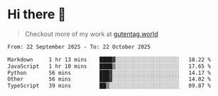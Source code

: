 # Hi there 👋

> Checkout more of my work at [gutentag.world](https://www.gutentag.world)

<!--
**samgutentag/samgutentag** is a ✨ _special_ ✨ repository because its `README.md` (this file) appears on your GitHub profile.

Here are some ideas to get you started:

- 🔭 I’m currently working on ...
- 🌱 I’m currently learning ...
- 👯 I’m looking to collaborate on ...
- 🤔 I’m looking for help with ...
- 💬 Ask me about ...
- 📫 How to reach me: ...
- 😄 Pronouns: ...
- ⚡ Fun fact: ...
-->

<!-- https://github.com/marketplace/actions/profile-readme-development-stats -->
<!--START_SECTION:waka-->

```txt
From: 22 September 2025 - To: 22 October 2025

Markdown     1 hr 13 mins    ████▓░░░░░░░░░░░░░░░░░░░░   18.22 %
JavaScript   1 hr 10 mins    ████▒░░░░░░░░░░░░░░░░░░░░   17.65 %
Python       56 mins         ███▓░░░░░░░░░░░░░░░░░░░░░   14.17 %
Other        56 mins         ███▓░░░░░░░░░░░░░░░░░░░░░   14.02 %
TypeScript   39 mins         ██▒░░░░░░░░░░░░░░░░░░░░░░   09.87 %
```

<!--END_SECTION:waka-->
